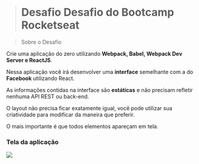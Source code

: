 > # Desafio Desafio do Bootcamp Rocketseat

> Sobre o Desafio

Crie uma aplicação do zero utilizando **Webpack, Babel, Webpack Dev Server e ReactJS**.

Nessa aplicação você irá desenvolver uma **interface** semelhante com a do **Facebook** utilizando React.

As informações contidas na interface são **estáticas** e não precisam refletir nenhuma API REST ou back-end.

O layout não precisa ficar exatamente igual, você pode utilizar sua criatividade para modificar da maneira que preferir.

O mais importante é que todos elementos apareçam em tela.

### Tela da aplicação

<img src='https://github.com/Rocketseat/bootcamp-gostack-desafio-04/blob/master/.github/facebook.png?raw=true'/>